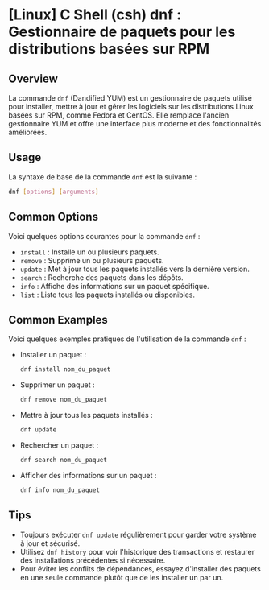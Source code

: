 # [Linux] C Shell (csh) dnf : Gestionnaire de paquets pour les distributions basées sur RPM

## Overview
La commande `dnf` (Dandified YUM) est un gestionnaire de paquets utilisé pour installer, mettre à jour et gérer les logiciels sur les distributions Linux basées sur RPM, comme Fedora et CentOS. Elle remplace l'ancien gestionnaire YUM et offre une interface plus moderne et des fonctionnalités améliorées.

## Usage
La syntaxe de base de la commande `dnf` est la suivante :

```bash
dnf [options] [arguments]
```

## Common Options
Voici quelques options courantes pour la commande `dnf` :

- `install` : Installe un ou plusieurs paquets.
- `remove` : Supprime un ou plusieurs paquets.
- `update` : Met à jour tous les paquets installés vers la dernière version.
- `search` : Recherche des paquets dans les dépôts.
- `info` : Affiche des informations sur un paquet spécifique.
- `list` : Liste tous les paquets installés ou disponibles.

## Common Examples
Voici quelques exemples pratiques de l'utilisation de la commande `dnf` :

- Installer un paquet :
  ```bash
  dnf install nom_du_paquet
  ```

- Supprimer un paquet :
  ```bash
  dnf remove nom_du_paquet
  ```

- Mettre à jour tous les paquets installés :
  ```bash
  dnf update
  ```

- Rechercher un paquet :
  ```bash
  dnf search nom_du_paquet
  ```

- Afficher des informations sur un paquet :
  ```bash
  dnf info nom_du_paquet
  ```

## Tips
- Toujours exécuter `dnf update` régulièrement pour garder votre système à jour et sécurisé.
- Utilisez `dnf history` pour voir l'historique des transactions et restaurer des installations précédentes si nécessaire.
- Pour éviter les conflits de dépendances, essayez d'installer des paquets en une seule commande plutôt que de les installer un par un.